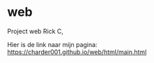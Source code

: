 # web
Project web Rick C,

Hier is de link naar mijn pagina: https://charder001.github.io/web/html/main.html
